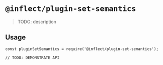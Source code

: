# `@inflect/plugin-set-semantics`

> TODO: description

## Usage

```
const pluginSetSemantics = require('@inflect/plugin-set-semantics');

// TODO: DEMONSTRATE API
```
